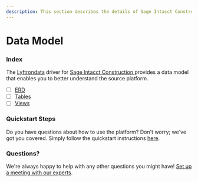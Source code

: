 ```yaml
---
description: This section describes the details of Sage Intacct Construction ERD, Tables, and Views.
---
```


# Data Model

### Index

The  [Lyftrondata](https://www.lyftrondata.com/) driver for [Sage Intacct Construction](https://www.lyftrondata.com/integration/sage-intacct-construction/)[ ](https://www.lyftrondata.com/integration/sage-intacct-construction/)provides a data model that enables you to better understand the source platform.

* [ ] [ERD](../../../real-estate-analytics/sage-intacct-construction/data-model/erd.md)
* [ ] [Tables](../../../real-estate-analytics/sage-intacct-construction/data-model/tables.md)
* [ ] [Views](../../../real-estate-analytics/sage-intacct-construction/data-model/views.md)

### Quickstart Steps

Do you have questions about how to use the platform? Don't worry; we've got you covered. Simply follow the quickstart instructions [here](../../../../quickstart-steps.md).

### Questions? <a href="#questions" id="questions"></a>

We're always happy to help with any other questions you might have! [Set up a meeting with our experts](https://www.lyftrondata.com/book-a-meeting/).

